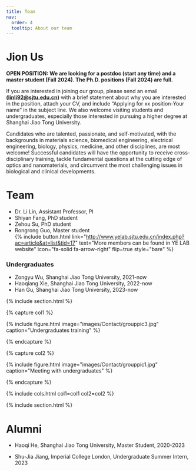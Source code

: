 ```yaml
---
title: Team
nav:
  order: 4
  tooltip: About our team
---
```


# <i class="fas fa-users"></i>Jion Us

**OPEN POSITION: We are looking for a postdoc (start any time) and a master student (Fall 2024). The Ph.D. positions (Fall 2024) are full.** 

If you are interested in joining our group, please send an email **(linli92@sjtu.edu.cn)** with a brief statement about why you are interested in the position, attach your CV, and include “Applying for xx position-Your name” in the subject line. We also welcome visiting students and undergraduates, especially those interested in pursuing a higher degree at Shanghai Jiao Tong University.

Candidates who are talented, passionate, and self-motivated, with the backgrounds in materials science, biomedical engineering, electrical engineering, biology, physics, medicine, and other disciplines, are most welcome! Successful candidates will have the opportunity to receive cross-disciplinary training, tackle fundamental questions at the cutting edge of optics and nanomaterials, and circumvent the most challenging issues in biological and clinical developments.

# <i class="fas fa-users"></i>Team

- Dr. Li Lin, Assistant Professor, PI
- Shiyan Fang, PhD student
- Zehou Su, PhD student
- Rongrong Guo, Master student  
{% include button.html link="http://www.yelab.sjtu.edu.cn/index.php?ac=article&at=list&tid=17" text="More members can be found in YE LAB website" icon="fa-solid fa-arrow-right" flip=true style="bare" %}

### Undergraduates

- Zongyu Wu, Shanghai Jiao Tong University, 2021-now
- Haoqiang Xie, Shanghai Jiao Tong University, 2022-now
- Han Gu, Shanghai Jiao Tong University, 2023-now

{% include section.html %}

{% capture col1 %}

{%
  include figure.html
  image="images/Contact/grouppic3.jpg"
  caption="Undergraduates training"
%}

{% endcapture %}

{% capture col2 %}

{%
  include figure.html
  image="images/Contact/grouppic1.jpg"
  caption="Meeting with undergraduates"
%}

{% endcapture %}

{% include cols.html col1=col1 col2=col2 %}

{% include section.html %}

# <i class="fas fa-user-graduate"></i>Alumni

- Haoqi He, Shanghai Jiao Tong University, Master Student, 2020-2023

- Shu-Jia Jiang, Imperial College London, Undergraduate Summer Intern, 2023
